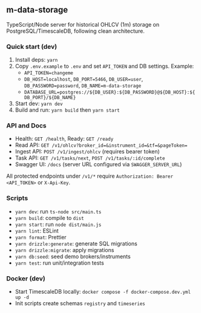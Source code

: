 ## m-data-storage

TypeScript/Node server for historical OHLCV (1m) storage on PostgreSQL/TimescaleDB, following clean architecture.

### Quick start (dev)

1. Install deps: `yarn`
2. Copy `.env.example` to `.env` and set `API_TOKEN` and DB settings. Example:
   - `API_TOKEN=changeme`
   - `DB_HOST=localhost`, `DB_PORT=5466`, `DB_USER=user`, `DB_PASSWORD=password`, `DB_NAME=m-data-storage`
   - `DATABASE_URL=postgres://${DB_USER}:${DB_PASSWORD}@${DB_HOST}:${DB_PORT}/${DB_NAME}`
3. Start dev: `yarn dev`
4. Build and run: `yarn build` then `yarn start`

### API and Docs

- Health: `GET /health`, Ready: `GET /ready`
- Read API: `GET /v1/ohlcv?broker_id=&instrument_id=&tf=&pageToken=`
- Ingest API: `POST /v1/ingest/ohlcv` (requires bearer token)
- Task API: `GET /v1/tasks/next`, `POST /v1/tasks/:id/complete`
- Swagger UI: `/docs` (server URL configured via `SWAGGER_SERVER_URL`)

All protected endpoints under `/v1/*` require `Authorization: Bearer <API_TOKEN>` or `X-Api-Key`.

### Scripts

- `yarn dev`: run `ts-node src/main.ts`
- `yarn build`: compile to `dist`
- `yarn start`: run `node dist/main.js`
- `yarn lint`: ESLint
- `yarn format`: Prettier
- `yarn drizzle:generate`: generate SQL migrations
- `yarn drizzle:migrate`: apply migrations
- `yarn db:seed`: seed demo brokers/instruments
- `yarn test`: run unit/integration tests

### Docker (dev)

- Start TimescaleDB locally: `docker compose -f docker-compose.dev.yml up -d`
- Init scripts create schemas `registry` and `timeseries`

